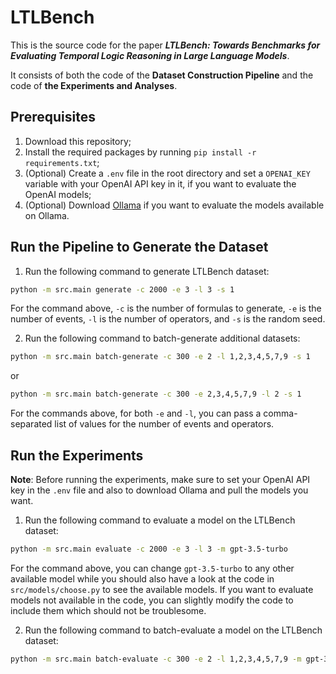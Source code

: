 # LTLBench

This is the source code for the paper **_LTLBench: Towards Benchmarks for Evaluating Temporal Logic Reasoning in Large
Language Models_**.

It consists of both the code of the **Dataset Construction Pipeline** and the code of **the Experiments and Analyses**.

## Prerequisites

1. Download this repository;
2. Install the required packages by running `pip install -r requirements.txt`;
3. (Optional) Create a `.env` file in the root directory and set a `OPENAI_KEY` variable with your OpenAI API key in it,
   if you want to evaluate the OpenAI models;
4. (Optional) Download [Ollama](https://ollama.com/) if you want to evaluate the models available on Ollama.

## Run the Pipeline to Generate the Dataset

1. Run the following command to generate LTLBench dataset:

```bash
python -m src.main generate -c 2000 -e 3 -l 3 -s 1
```

For the command above, `-c` is the number of formulas to generate, `-e` is the number of events, `-l` is the number of
operators, and `-s` is the random seed.

2. Run the following command to batch-generate additional datasets:

```bash
python -m src.main batch-generate -c 300 -e 2 -l 1,2,3,4,5,7,9 -s 1
```

or

```bash
python -m src.main batch-generate -c 300 -e 2,3,4,5,7,9 -l 2 -s 1
```

For the commands above, for both `-e` and `-l`, you can pass a comma-separated list of values for the number of events
and operators.

## Run the Experiments

**Note**: Before running the experiments, make sure to set your OpenAI API key in the `.env` file and also to download
Ollama
and pull the models you want.

1. Run the following command to evaluate a model on the LTLBench dataset:

```bash
python -m src.main evaluate -c 2000 -e 3 -l 3 -m gpt-3.5-turbo
```

For the command above, you can change `gpt-3.5-turbo` to any other available model while you should also have a look at
the code in `src/models/choose.py` to see the available models. If you want to evaluate models not available in the
code, you can slightly modify the code to include them which should not be troublesome.

2. Run the following command to batch-evaluate a model on the LTLBench dataset:

```bash
python -m src.main batch-evaluate -c 300 -e 2 -l 1,2,3,4,5,7,9 -m gpt-3.5-turbo
```





